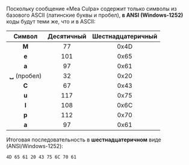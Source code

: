 Поскольку сообщение «Mea Culpa» содержит только символы из базового ASCII (латинские буквы и пробел), **в ANSI (Windows‑1252)** коды будут теми же, что и в ASCII:  

| Символ | Десятичный | Шестнадцатеричный |
|:------:|:----------:|:-----------------:|
| **M**  |    77      |   0x4D            |
| **e**  |   101      |   0x65            |
| **a**  |    97      |   0x61            |
| **␣** (пробел) | 32  |   0x20            |
| **C**  |    67      |   0x43            |
| **u**  |   117      |   0x75            |
| **l**  |   108      |   0x6C            |
| **p**  |   112      |   0x70            |
| **a**  |    97      |   0x61            |

Итоговая последовательность в **шестнадцатеричном** виде (ANSI/Windows-1252):

```
4D 65 61 20 43 75 6C 70 61
```